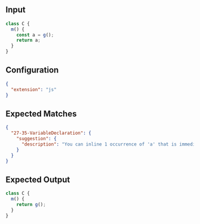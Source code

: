 
## Input
```javascript input
class C {
  m() {
    const a = g();
    return a;
  }
}
```

## Configuration
```json configuration
{
  "extension": "js"
}
```

## Expected Matches
```json expected matches
{
  "27-35-VariableDeclaration": {
    "suggestion": {
      "description": "You can inline 1 occurrence of 'a' that is immediately returned."
    }
  }
}
```

## Expected Output
```javascript expected output
class C {
  m() {
    return g();
  }
}
```
